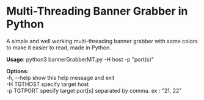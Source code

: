 # Multi-Threading Banner Grabber in Python
A simple and well working multi-threading banner grabber with some colors to make it easier to read, made in Python.

<b>Usage</b>: python3 bannerGrabberMT.py -H host -p "port(s)"

<b>Options:</b></br>
  -h, --help  show this help message and exit</br>
  -H TGTHOST  specify target host</br>
  -p TGTPORT  specify target port[s] separated by comma. ex : "21, 22"
